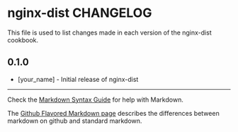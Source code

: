 nginx-dist CHANGELOG
====================

This file is used to list changes made in each version of the nginx-dist cookbook.

0.1.0
-----
- [your_name] - Initial release of nginx-dist

- - -
Check the [Markdown Syntax Guide](http://daringfireball.net/projects/markdown/syntax) for help with Markdown.

The [Github Flavored Markdown page](http://github.github.com/github-flavored-markdown/) describes the differences between markdown on github and standard markdown.
